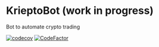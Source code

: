 # KrieptoBot (work in progress)

Bot to automate crypto trading

[![codecov](https://codecov.io/gh/ThomasPeire/krieptobot/branch/main/graph/badge.svg?token=1ZHWTJ0K83)](https://codecov.io/gh/ThomasPeire/krieptobot) [![CodeFactor](https://www.codefactor.io/repository/github/thomaspeire/krieptobot/badge)](https://www.codefactor.io/repository/github/thomaspeire/krieptobot)
